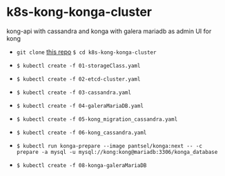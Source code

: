 # k8s-kong-konga-cluster
kong-api with cassandra and konga with galera mariadb as admin UI for kong  

- `git clone` [this repo](../)
`$ cd k8s-kong-konga-cluster`

- `$ kubectl create -f 01-storageClass.yaml`
- `$ kubectl create -f 02-etcd-cluster.yaml`
- `$ kubectl create -f 03-cassandra.yaml`
- `$ kubectl create -f 04-galeraMariaDB.yaml`
- `$ kubectl create -f 05-kong_migration_cassandra.yaml`
- `$ kubectl create -f 06-kong_cassandra.yaml`
- `$ kubectl run konga-prepare --image pantsel/konga:next -- -c prepare -a mysql -u mysql://kong:kong@mariadb:3306/konga_database`
- `$ kubectl create -f 08-konga-galeraMariaDB`
